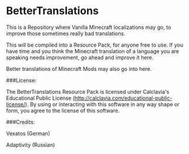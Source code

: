 BetterTranslations
==================

This is a Repository where Vanilla Minecraft localizations may go, to improve those sometimes really bad translations.

This will be compiled into a Resource Pack, for anyone free to use. If you have time and you think the Minecraft translation of a language you are speaking needs improvement, go ahead and improve it here.

Better translations of Minecraft Mods may also go into here.

###License:

The BetterTranslations Resource Pack is licensed under Calclavia's Educational Public License (http://calclavia.com/educational-public-license/). By using or interacting with this software in any way shape or form, you agree to the license of this software.

###Credits:

Vexatos (German)

Adaptivity (Russian)
